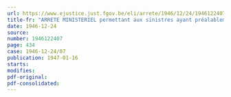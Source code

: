 ```yaml
---
url: https://www.ejustice.just.fgov.be/eli/arrete/1946/12/24/1946122407/justel
title-fr: "ARRETE MINISTERIEL permettant aux sinistres ayant préalablement à l'arrêté-loi du 19 septembre 1945 introduit une demande de constatation et d'évaluation de dommages de guerre, de la maintenir telle quelle ou si la demande leur a été renvoyée de la réintroduire purement et simplement"
date: 1946-12-24
source:
number: 1946122407
page: 434
case: 1946-12-24/07
publication: 1947-01-16
starts:
modifies:
pdf-original:
pdf-consolidated:
---
```


